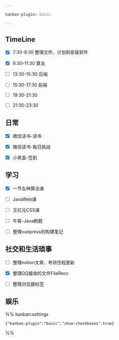 ```yaml
---

kanban-plugin: basic

---
```


## TimeLine

- [x] 7:30-9:30 整理文件、计划和安装软件
- [x] 9:30-11:30 算法
- [ ] 13:30-15:30 后端
- [ ] 15:30-17:30 前端
- [ ] 19:30-21:30
- [ ] 21:30-23:30


## 日常

- [x] 微信读书-读书
- [x] 微信读书-每日挑战
- [x] 小黑盒-签到


## 学习

- [x] 一节左神算法课
- [ ] JavaWeb课
- [ ] 王红元CSS课
- [ ] 牛客-Java刷题
- [ ] 整理vuepress的构建笔记


## 社交和生活琐事

- [ ] 整理notion文章，考研历程更新
- [x] 整理QQ接收的文件FileRecv
- [ ] 整理浏览器标签


## 娱乐





%% kanban:settings
```
{"kanban-plugin":"basic","show-checkboxes":true}
```
%%